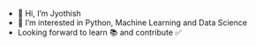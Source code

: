 - 👋 Hi, I’m Jyothish
- 👀 I’m interested in Python, Machine Learning and Data Science
- Looking forward to learn 📚 and contribute ✅

<!---
jyo64/jyo64 is a ✨ special ✨ repository because its `README.md` (this file) appears on your GitHub profile.
You can click the Preview link to take a look at your changes.
--->
